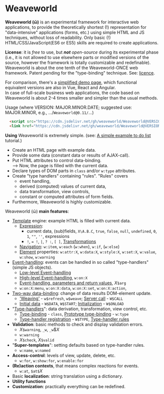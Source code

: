 # Weaveworld

**Weaveworld (ῶ)** is an experimental framework for interactive web applications, to provide the theoretically shortest (!) representation for "data-intensive" applications (forms, etc.) using simple HTML and JS techniques, without loss of readability. Only basic (!) HTML/CSS/JavaScript(ES6 or ES5) skills are required to create applications.

**License**: it is _free_ to use, but _**not** open-source_ during its experimental phase (i.e., it is not allowed to use elsewhere parts or modified versions of the source, however the framework is totally customizable and redefinable). Weaveworld is about the one tenth of the Weaveworld-ONCE web framework. Patent pending for the "type-binding" technique. See: [licence](LICENSE).

For comparison, there's a [simplified demo page](demo/todo), which functional equivalent versions are also in Vue, React and Angular.    
In case of full-scale business web applications, the code based on Weaveworld is about 2-4 times smaller and simpler than the usual methods.

Usage (where VERSION: MAJOR.MINOR.DATE; suggested use: MAJOR.MINOR, e.g., .../`Weaveworld@0.11/`...)
```html
  <script src="https://cdn.jsdelivr.net/gh/weaveworld/Weaveworld@VERSION/w.min.js"></script>
  <link href="https://cdn.jsdelivr.net/gh/weaveworld/Weaveworld@VERSION/w.css" rel="stylesheet"/>
```

**Using** Weaveworld is extremely simple. (see: [A simple example to do list](demo/simple-todo) tutorial.)
* Create an HTML page with example data.
* Provide some data (constant data or results of AJAX-call).
* Put HTML attributes to control data-binding.    
--> Now, the page is filled with the current data.
* Declare types of DOM parts in `class` and/or `w:type` attributes.
* Create "type handlers" containing "rules". "Rules" covers
  * event handling,
  * derived (computed) values of current data,
  * data transformation, view controls,
  * constant or computed attributes of form fields.
* Furthermore, Weaveworld is highly customizable.

Weaveworld (ῶ) **main features**:
* [Template](doc/doc-1-template.md) engine: example HTML is filled with current data.  
  * [Expression](doc/doc-1-template.md#template-expressions): 
    * current data, (sub)fields, `X\A.B.C`, `true`, `false`, `null`, `undefined`, `0`, `1`, `""`, `''`, expressions
    * `!`, `= !`, `|`, `? :`, `[ ]`, [Transformations](doc/doc-1-template.md#transformations)
  * [Navigation](doc/doc-1-template.md#navigation-condition-iteration): `w:item`, `w:each` (`w:when`), `w:if`, (`w:else`)
  * [Element](doc/doc-1-template.md#property-like-controls) properties: `w:attr:X`, `w:data:X`, `w:style:X`, `w:set:X`, `w:value`, `w:show`, `w:warning`
* [Event-handling](doc/doc-2-event.md): events can be handled in so called "type-handlers" (simple JS objects).
  * [Low-level Event-handling](doc/doc-2-event.md#low-level-event-handling)
  * [High-level Event-handling](doc/doc-2-event.md#high-level-event-handling), `w:on:X`
  * [Event-handling, parameters and return values](doc/doc-2-event.md#event-handling-parameters-and-return-values), _X_`$arg` 
  * `w:on:X:menu`, `w:on:X:data`, `w:on:X:set`, `w:on:X:action`,
* [Two-way data-binding](doc/doc-3-data-binding.md): change of data results DOM-element update.
  * ['Weaving'](doc/doc-3-data-binding.md#weaving---wweave) - `w$refresh`, `w$weave`; [Server call](doc/doc-3-data-binding.md#server-call) - `W$CALL`
  * [Initial data](doc/doc-3-data-binding.md#initial-data) - `W$DATA`, `W$START`; [Initialization](doc/doc-3-data-binding.md#initializing) - `W$ONLOAD`
* "[Type-handlers](doc/doc-4-type-handlers.md#)": data derivation, transformation, view control, etc.
  * [Type-binding](doc/doc-4-type-handlers.md#class) - `class`, [Prototype type-binding](doc/doc-4-type-handlers.md#wtype) - `w:type`
  * [Type-handler registration](doc/doc-4-type-handlers.md#type-handler-registration) - `W$TYPE`, [Type-handler rules](doc/doc-4-type-handlers.md#type-handler-rules)
* **Validation**: basic methods to check and display validation errors.
  * _X_`$warning`, `_w`, `_w`$_X_
  * `w:warning`
  * _X_`$check`, _X_`$valid`  
* "**Super-templates**": setting defaults based on type-handler rules.
  * `w:name`, `w:named`
* **Access-control**: levels of view, update, delete, etc.
  * `w:for`, `w:show:for`, `w:enable:for`
* **(Re)action contexts**, that means complex reactions for events.
  * `w:at`, `$at$`_X_
* Basic **localization**: string translation using a dictionary.
* **Utility functions**
* **Customization**: practically everything can be redefined.

